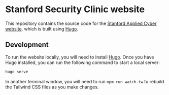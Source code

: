 # Stanford Security Clinic website

This repository contains the source code for the [Stanford Applied Cyber website](https://applied-cyber.stanford.edu/), which is built using [Hugo](https://gohugo.io/).

## Development

To run the website locally, you will need to install [Hugo](https://gohugo.io/getting-started/installing/). Once you have Hugo installed, you can run the following command to start a local server:

```bash
hugo serve
```

In another terminal window, you will need to run `npm run watch-tw` to rebuild the Tailwind CSS files as you make changes.
